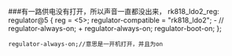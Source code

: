 ###有一路供电没有打开，所以声音一直都没出来，
                rk818_ldo2_reg: regulator@5 {
                        reg = <5>;
                        regulator-compatible = "rk818_ldo2";
	-               //      regulator-always-on;
	+                       regulator-always-on;
                        regulator-boot-on;
                };


	regulator-always-on;//意思是一开机打开，并且为on
